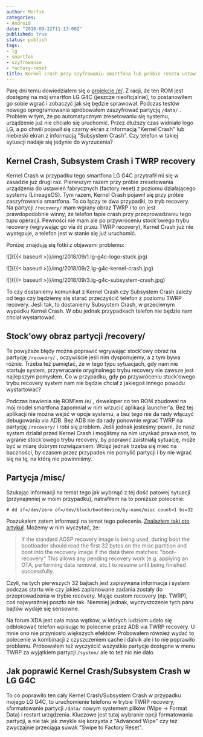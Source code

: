 ```yaml
---
author: Morfik
categories:
- Android
date: "2018-09-22T11:13:00Z"
published: true
status: publish
tags:
- lg
- smartfon
- szyfrowanie
- factory-reset
title: Kernel crash przy szyfrowaniu smartfona lub próbie resetu ustawień do fabrycznych
---
```


Parę dni temu dowiedziałem się o [projekcie /e/](https://e.foundation/). Z racji, że ten ROM jest
dostępny na mój smartfon LG G4C (jeszcze nieoficjalnie), to postanowiłem go sobie wgrać i zobaczyć
jak się będzie sprawował. Podczas testów nowego oprogramowania spróbowałem zaszyfrować partycję
`/data/` . Problem w tym, że po automatycznym zresetowaniu się systemu, urządzenie już nie chciało
się uruchomić. Przez dłuższy czas widniało logo LG, a po chwili pojawił się czarny ekran z
informacją "Kernel Crash" lub niebieski ekran z informacją "Subsystem Crash". Czy telefon w takiej
sytuacji nadaje się jedynie do wyrzucenia?

<!--more-->
## Kernel Crash, Subsystem Crash i TWRP recovery

Kernel Crash w przypadku tego smartfona LG G4C przytrafił mi się w zasadzie już drugi raz.
Pierwszym razem przy próbie zresetowania urządzenia do ustawień fabrycznych (factory reset) z
poziomu działającego systemu (LineageOS). Tym razem, Kernel Crash pojawił się przy próbie
zaszyfrowania smartfona. To co łączy te dwa przypadki, to tryb recovery. Na partycji `/recovery/`
mam wgrany obraz TWRP i to on jest prawdopodobnie winny, że telefon łapie crash przy
przeprowadzaniu tego tupu operacji. Pewności nie mam ale po przywróceniu stock'owego trybu recovery
(wgrywając go via `dd` przez TWRP recovery), Kernel Crash już nie występuje, a telefon jest w
stanie się już uruchomić.

Poniżej znajdują się fotki z objawami problemu:

![]({{< baseurl >}}/img/2018/09/1.lg-g4c-logo-stuck.jpg)

![]({{< baseurl >}}/img/2018/09/2.lg-g4c-kernel-crash.jpg)

![]({{< baseurl >}}/img/2018/09/3.lg-g4c-subsystem-crash.jpg)

To czy dostaniemy komunikat z Kernel Crash czy Subsystem Crash zależy od tego czy będziemy się
starać przeczyścić telefon z poziomu TWRP recovery. Jeśli tak, to dostaniemy Subsystem Crash, w
przeciwnym wypadku Kernel Crash. W obu jednak przypadkach telefon nie będzie nam chciał wystartować.

## Stock'owy obraz partycji /recovery/

Te powyższe błędy można poprawić wgrywając stock'owy obraz na partycję `/recovery/` , oczywiście
jeśli nim dysponujemy, a z tym bywa różnie. Trzeba też pamiętać, że w tego typu sytuacjach, gdy nam
nie startuje system, przywracanie oryginalnego trybu recovery nie zawsze jest najlepszym pomysłem.
Co w przypadku, gdy po przywróceniu stock'owego trybu recovery system nam nie będzie chciał z
jakiegoś innego powodu wystartować?

Podczas bawienia się ROM'em /e/ , deweloper co ten ROM zbudował na mój model smartfona zapomniał w
nim wrzucić aplikacji launcher'a. Bez tej aplikacji nie można wejść w opcje systemu, a bez tego nie
da rady włączyć debugowania via ADB. Bez ADB nie da rady ponownie wgrać TWRP na partycję
`/recovery/` i robi się problem. Jeśli jednak jesteśmy pewni, że nasz system działał przed Kernel
Crash i mogliśmy na nim uzyskać prawa root, to wgranie stock'owego trybu recovery, by poprawić
zaistniałą sytuację, może być w miarę dobrym rozwiązaniem. Wciąż jednak trzeba się mieć na
baczności, by czasem przez przypadek nie pomylić partycji i by nie wgrać się na tę, na którą nie
powinniśmy.

## Partycja /misc/

Szukając informacji na temat tego jak wybrnąć z tej dość patowej sytuacji (przynajmniej w moim
przypadku), natrafiłem na to poniższe polecenie:

    # dd if=/dev/zero of=/dev/block/bootdevice/by-name/misc count=1 bs=32

Poszukałem zatem informacji na temat tego polecenia.
[Znalazłem taki oto artykuł](https://source.android.com/devices/bootloader/flashing-updating).
Możemy w nim wyczytać, że:

> If the standard AOSP recovery image is being used, during boot the bootloader should read the
> first 32 bytes on the misc partition and boot into the recovery image if the data there matches:
> "boot-recovery" This allows any pending recovery work (e.g. applying an OTA, performing data
> removal, etc.) to resume until being finished successfully.

Czyli, na tych pierwszych 32 bajtach jest zapisywana informacja i system podczas startu wie czy
jakieś zaplanowane zadania zostały do przeprowadzenia w trybie recovery. Mając custom recovery (np.
TWRP), coś najwyraźniej poszło nie tak. Niemniej jednak, wyczyszczenie tych paru bajtów wydaje się
sensowne.

Na forum XDA jest cała masa wątków, w których ludziom udało się odblokować telefon wpisując to
polecenie przez ADB via TWRP recovery. U mnie ono nie przyniosło większych efektów. Próbowałem
również wydać to polecenie w kombinacji z czyszczeniem cache i dalvik ale i to nie poprawiło
problemu. Próbowałem też wyczyścić wszystkie partycje dostępne w menu TWRP za wyjątkiem partycji
`/system/` ale to też nic nie dało.

## Jak poprawić Kernel Crash/Subsystem Crash w LG G4C

To co poprawiło ten cały Kernel Crash/Subsystem Crash w przypadku mojego LG G4C, to uruchomienie
telefonu w trybie TWRP recovery, sformatowanie partycji `/data/` nowym systemem plików
(Wipe -> Format Data) i restart urządzenia. Kluczowe jest tutaj wybranie opcji formatowania
partycji, a nie tak jak zwykle się korzysta z "Advanced Wipe" czy też zwyczajnie przeciąga suwak
"Swipe to Factory Reset".
